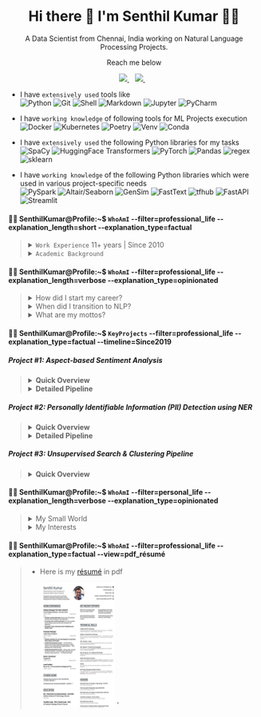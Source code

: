 <h1 align='center'>
  Hi there 👋 I'm Senthil Kumar 👨‍💻
</h1>

<p align='center'>
  A Data Scientist from Chennai, India working on Natural Language Processing Projects.
</p>

<p align='center'>
  Reach me below 
</p>

<p align='center'>
  <a href="https://www.linkedin.com/in/senthilkumarm1901/">
    <img src="https://img.shields.io/badge/-/in/senthilkumarm1901/-blue?&style=for-the-badge&logo=linkedin&logoColor=white" />
  </a>&nbsp;&nbsp;
  <a href="mailto:senthilkumar.m1901@gmail.com">
    <img src="https://img.shields.io/badge/-senthilkumar.m1901@gmail.com-c14438?style=for-the-badge&logo=Gmail&logoColor=white&link=mailto:senthilkumar.m1901@gmail.com" />        
  </a>&nbsp;&nbsp;

</p>

- I have `extensively used` tools like <br>
    ![Python](https://img.shields.io/badge/Python-3776AB?style=for-the-badge&logo=python&logoColor=white)
    ![Git](https://img.shields.io/badge/GitHub-100000?style=for-the-badge&logo=github&logoColor=white)
    ![Shell](https://img.shields.io/badge/Linux/WSL-121011?style=for-the-badge&logo=gnu-bash&logoColor=white)
    ![Markdown](https://img.shields.io/badge/Markdown-000000?style=for-the-badge&logo=markdown&logoColor=white)
    ![Jupyter](https://img.shields.io/badge/Jupyter-F37626.svg?&style=for-the-badge&logo=Jupyter&logoColor=white)
    ![PyCharm](https://img.shields.io/badge/pycharm-143?style=for-the-badge&logo=pycharm&logoColor=black&color=black&labelColor=green)
  
- I have `working knowledge` of following tools for ML Projects execution <br>
    ![Docker](https://img.shields.io/badge/-Docker-green?style=for-the-badge=white)
    ![Kubernetes](https://img.shields.io/badge/-Kubernetes-blue?style=for-the-badge=white)
    ![Poetry](https://img.shields.io/badge/-Poetry-brown?style=for-the-badge=white)
    ![Venv](https://img.shields.io/badge/-Venv-black?style=for-the-badge=white)
    ![Conda](https://img.shields.io/badge/-Conda-orange?style=for-the-badge=white)

- I have `extensively used` the following Python libraries for my tasks <br>
    ![SpaCy](https://img.shields.io/badge/-SpaCy-green?style=for-the-badge=white)
    ![HuggingFace Transformers](https://img.shields.io/badge/-Transformers-blue?style=for-the-badge=white)
    ![PyTorch](https://img.shields.io/badge/-PyTorch-brown?style=for-the-badge=white)
    ![Pandas](https://img.shields.io/badge/-Pandas-black?style=for-the-badge=white)
    ![regex](https://img.shields.io/badge/-RegEx-orange?style=for-the-badge=white)
    ![sklearn](https://img.shields.io/badge/-Sklearn-orange?style=for-the-badge=white)

- I have `working knowledge` of the following Python libraries which were used in various project-specific needs <br>
    ![PySpark](https://img.shields.io/badge/-PySpark-green?style=for-the-badge=white)
    ![Altair/Seaborn](https://img.shields.io/badge/-Seaborn/Altair-blue?style=for-the-badge=white)
    ![GenSim](https://img.shields.io/badge/-GenSim-brown?style=for-the-badge=white)
    ![FastText](https://img.shields.io/badge/-FastText-black?style=for-the-badge=white)
    ![tfhub](https://img.shields.io/badge/-TFHub-orange?style=for-the-badge=white)
    ![FastAPI](https://img.shields.io/badge/-FastAPI-orange?style=for-the-badge=white)
    ![Streamlit](https://img.shields.io/badge/-Streamlit-yellow?style=for-the-badge=black)

#### 👨‍💻 SenthilKumar@Profile:~$ `WhoAmI` --filter=professional_life --explanation_length=short --explanation_type=factual
<blockquote>
<details><summary><code>Work Experience</code> 11+ years | Since 2010  </summary> 
 
- `May '18 - Present`: 
	- I have been working in `data science NLP projects` at <i><b>Ford Analytics Division</b></i> for several teams such as 
		- ML Centre of Excellence, 
		- Customer Experience and 
		- Operations Analytics <br>
- `Apr'14 - Apr'18`: 
	- For 4 years, I had offered `Social Media Analytics` and Text Analysis solutions <br> to a F100 Tech client of <i><b>LatentView Analytics</b></i> <br>
- `Jul'10 - Mar'14`: 
	- In the first 4 years of my career, I had worked in Market Research domain. 
      - I had started out providing customized Market Research (MR) at <i><b>Beroe</b></i> for 3.5 years
      - For a brief 3-month period, worked on providing supporting Market Research to Spend Analytics Reports at <i><b>Capgemini</b></i> <br>
  
  </details>
  
<details><summary><code>Academic Background</code></summary>
 
- `2006 - 2010`:
	- Bachelors in Engineering, 
	- <b>Madras Institute of Technology</b>, Chennai, India 
	- 8.6 CGPA <br>
- `2004 - 2006`: 
	- A state topper in state-level Engg Entrance exam in 2006 <br>
	- Twelfth Grade (2006) - 95% | Tenth Grade (2004) - 92%


 </details>

</blockquote>
 
#### 👨‍💻 SenthilKumar@Profile:~$ `WhoAmI` --filter=professional_life --explanation_length=verbose --explanation_type=opinionated
<blockquote>
  
<details> <summary>How did I start my career?  </summary>

<br>
  
- Back in July 2010, I had started out providing customized Market Research (MR) in my first 4 years of my career. 
  - Simply put, it was a `no-code work` 
       - involving cold-calling, speaking to experts and reading a lot of secondary research material 
       - to write actionable procurement intelligence reports . 
  - This first job, right after my engineering undergraduation, 
       - had taught me the importance of tough-to-learn soft skills 
       - especially in communication be it written, one-on-one, cold-calling, team presentations and many more. 

</details>

<details> <summary>When did I transition to NLP?  </summary>

<br>
  
- Since 2014, I have been in the field of Data Science, and the romance has not died down yet :). 
- Largely because of the interesting NLP opportunities that landed my way. <br>
- I had primarily worked on `Social Media Analytics` at `LatentView` from 2014 to 2018 where <br> 
    - I had aided my F100 tech major client to effectively use social media insights in their marketing decisions
- Since May 2018, as a Data Scientist at Ford,
    - my technical learnings in ML/DL and NLP have been on an upward trend! 

</details>

    
<details> <summary> What are my mottos?  </summary>

<br>
  
  Striving to follow the below mottos for professional betterment: <br> 
  - To keep **upskilling my technical knowledge** 
      - Firmly believe there are **Miles to go before I sleep** <br> 
  - To bring **the best collaborative, transparent and importantly humble self in my interactions** with colleagues/friends, 
      - This is so that trust is enabled, long-term partnerships are forged and great results are achieved <br>
   - To **stand on the shoulders of the giants of open source** 
      - In other words, be **applied practitioner** first, and not try to reinvent the wheel unless it has some learning/business benefit 
  </details>

</blockquote>

#### 👨‍💻 SenthilKumar@Profile:~$ `KeyProjects` --filter=professional_life --explanation_type=factual --timeline=Since2019 

##### Project #1: Aspect-based Sentiment Analysis
	
<blockquote>
 <details>
	 <summary> <b>Quick Overview </b> </summary>

<br> 
	 
|     Item                 |     Description                                                                                                                                                                                                                                           |
|--------------------------|-----------------------------------------------------------------------------------------------------------------------------------------------------------------------------------------------------------------------------------------------------------|
|     **Project Objective**    |                To build reusable **Sequence Text Classification ML Pipeline** <br>To convert Text --> **(Aspect, Sentiment)** pairs                                                                                                              |
|      **Example I/P**<br>(a madeup example)         |     (**comment_id**, **comment**)<br> ⬇️ ⬇️ ⬇️ <br> (23, "The representative   who initially spoke with was very understanding but the dealer whom I was   transferred to later was rude and unhelpful. We were happy to have got a free   car wash however the service for just an oil change is too long.")     | 
|      **Example O/P**         |     (**comment_id**, **sentence_start**, **sentence_end**, **sentence**, **Predicted_Aspect**, **Predicted_Sentiment**)<br> ⬇️ ⬇️ ⬇️ <br> (23,0,W, "The representative who initially spoke with was very understanding",`Contact_Center_Agent`,`Positive`)<br><br>(23,W+1,X,"but the dealer whom I was transferred to later was rude and unhelpful",`Dealer`,`Negative`)<br><br>(23,X+1,Y,"We were happy to have got a free car wash",`Car Wash`,`Positive`)<br><br>(23,Y+1,Z,"however the service for just an oil change is too long.",`Service_Timeliness`,`Negative`)<br><br>Legend: W, X, Y, and Z referring to token character indices | 
|     **Business/Technical<br> Benefits**   |    <ul><li>Our repo and its codes were used to build *30+ different Text Classification Models* <br>using the same ML pipeline/framework where each model had 20-30 classes to predict</li><li>Our repo's framework and models warranted far less human annotated data (than using a typical ML model)</li></ul>|	
|     **Key Tools & Libraries**    |                ![Python](https://img.shields.io/badge/-Python-green?style=for-the-badge=white) ![PySpark](https://img.shields.io/badge/-PySpark-green?style=for-the-badge=white) ![HuggingFace Transformers](https://img.shields.io/badge/-Transformers-blue?style=for-the-badge=white) ![SpaCy](https://img.shields.io/badge/-SpaCy-green?style=for-the-badge=white) ![PyTorch](https://img.shields.io/badge/-PyTorch-brown?style=for-the-badge=white) ![TFHub](https://img.shields.io/badge/-PySpark-green?style=for-the-badge=white)  ![Docker](https://img.shields.io/badge/-Docker-green?style=for-the-badge=white)                                                                                                               |
	
 </details>

 <details>
	 <summary> <b>Detailed Pipeline </b> </summary>
	 
 <br>
	 
 ![](images/proj1_model_training_image.png)
	 
  <details><summary>*Text2Embedding Sub-pipeline</summary>
 
  ![sub-pipeline1](images/proj1_text2embedding_image.png)

  </details>

  <details><summary>*Efficient Annotation Sub-pipeline</summary>
 
  ![sub-pipeline1](images/proj1_efficient_annotation_image.png)
 
  </details>
  
 </details>
</blockquote>
	
##### Project #2: Personally Identifiable Information (PII) Detection using NER
	
<blockquote>
 <details>
	 <summary> <b>Quick Overview </b> </summary>

<br> 
	 
|     Item                 |     Description                                                                                                                                                                                                                                           |
|--------------------------|-----------------------------------------------------------------------------------------------------------------------------------------------------------------------------------------------------------------------------------------------------------|
|     **Project Objective**   |       - To replace PII in text data<br> - To build a Named Entity Recognition (NER) system that can detect PII in text comments |
|      **Example I/P** <br>(a madeup example)       |   Please drop my 2019 Focus after service to 2109 Hershell Hollow Road, Nashville, Tennesse. You can reach me at +1 854-789-1234 or gary_kirsten1978@gmail.com - Gary Kirsten  | 
|      **Example O/P**         |  Please drop my `{{MODEL_YEAR}}` `{{NAMEPLATE}}` after service to `{{ADDRESS}}`. You can reach me at `{{PHONE_NUMBER}}` or `{{EMAIL}}` - `{{PERSON_NAME}}`    | 
|     **Business/Technical<br> Benefits**    |   <ul><li>PII Annonymization can aid in less restricted use of the data</li><li>Spacy's Roberta-base Model circumvented the truncation restriction of the transformers max sequence length problem. Refer [Link](https://spacy.io/api/transformer#span_getters)</li></ul>|	
|     **Key Tools & Libraries**    |  ![Python](https://img.shields.io/badge/-Python-green?style=for-the-badge=white) ![HuggingFace Transformers](https://img.shields.io/badge/-Transformers-blue?style=for-the-badge=white) ![SpaCy](https://img.shields.io/badge/-SpaCy-green?style=for-the-badge=white) ![Poetry](https://img.shields.io/badge/-Poetry-brown?style=for-the-badge=white) ![Docker](https://img.shields.io/badge/-Docker-green?style=for-the-badge=white) ![Kubernetes](https://img.shields.io/badge/-Kubernetes-blue?style=for-the-badge=white) ![FastAPI](https://img.shields.io/badge/-FastAPI-orange?style=for-the-badge=white)                                                                                                                             |
	 
 </details>

 <details>
	 <summary> <b>Detailed Pipeline </b> </summary>
 <br>	 
 ![](images/proj2_pii_ner_training_image.png)	 
 
 <br>
 - Work in Progress | To be updated soon
 </details>
</blockquote>

##### Project #3: Unsupervised Search & Clustering Pipeline
	
<blockquote>
 <details>
	 <summary> <b>Quick Overview </b> </summary>

<br> 
	 
|     Item                 |     Description                                                                                                                                                                                                                                           |
|--------------------------|-----------------------------------------------------------------------------------------------------------------------------------------------------------------------------------------------------------------------------------------------------------|
|     **Project Objective**   |  <ul><li>To derive actionable insights faster from unlabeled text corpus using unsupervised clustering techniques</li></ul>   |
|     **Overall Methodology**   |   <li>Is the text corpus ~ corpora like `Wiki`,`Brown Corpus`, `Web Forum discussions` <br> or such generic test used for pre-training Transfer learning (TL) models?<ul><li>Yes: <b>TL-based Embedding & Hard Clustering</b></li><li>No, it is a <b>domain-specific data</b> <br>uncommon to find anything similar in open-source datasets <br>(e.g.: Technician logs, domain-specific survey):<br>Employ the best of Traditional Embedding and Topic Modeling</li></ul></li> |
|     Methodology1:<br>**DL-based Sentence Embedding AND Hard Clustering**    | <ul><li><b>TL-based Embedding & Hard Clustering</b>:<ul><li><b>Embedding</b>: Any Sentence Embedding technique<ul><li>InferSent</li><li>SentenceBERT</li><li>Universal Sentence Coder(used in my proj)</li><li>Any other</li></ul></li><li><b>Search</b>: Approx. Nearest Neighbours (ANNoy) on top of Embedding</li><li><b>Clustering</b>: KMeans OR HDBSCAN</li></ul></li></ul> |
|     Methodology2:<br>**Traditional Embedding AND <br> Topic Modeling**    | <ul><li><b>Domain-specific Data</b>:<ul><li><b>Simple-but-Effective (arguable) Traditional Embedding Used</b>:<ul><li>Custom Vectorizer Pipeline<ul><li>Spacy-tokenized</li><li>Lemmatized</li><li>TF-IDF Vectorizor</li></ul></li></li></ul><li><b>Topic Modeling Variants We Used:</b><ul><li>Simple LDA</li><li>Semi-supervised or Guided or Seeded LDA</li></ul></li><li><b>pyLDAvis Visualization</b><ul><li>Inter-topic Distance Map & Topic Occurence Freq</li><li>per-Topic Word Distribution</li></ul></li></ul></li></ul> |
	 
 </details>

</blockquote>

	
#### 👨‍💻 SenthilKumar@Profile:~$ `WhoAmI` --filter=personal_life --explanation_length=verbose --explanation_type=opinionated
<blockquote>

<details> <summary> My Small World  </summary>
 
 <br>
  
  - I am here working happily in the Data Science field largely because of the sacrifice & guidance of my `wife` . 
      - She guided my transition from Market Research to Data Science. She is a fellow analytics professional too <br>
      - She is on a break to take care of our possibly autistic todler son. <br>
      - I am cognizant of this privilege that I am enjoying (me being able to work when she couldn't). <br>
      - It has been particularly exacerbated by covid situation and personal losses <br>

 - Speaking of my `son` <br> 
      - He is the apple of my eye <br>
      - He seems to have exemplary memory, well beyond his age! (possibly biased opinion 🙂)   
      - He grasps abstract things like shapes, numbers, letters, and words faster
      - He could be in some autism spectrum (slower learning in social skills compared to kids of his age) <br>
            - With my wife's leadership we diagnosed it early and <br>
            - Hopefully we are acting on it early before it becoming too noticeable 
  
</details>


<details> <summary> My Interests  </summary>

  <br>
  
  - For last 2 years, I have spent (okay, wasted!) a lot of time on many must-watch TV series. Some iconic I must say. <br>
      - My favorite genres: Sci-Fi, Comics, Legal/Medical thrillers and anything out of this world <br>
  - My favorites among novels include many mythology fictional writings <br>
  - An ardent tea lover! 

</details>
</blockquote>
	
#### 👨‍💻 SenthilKumar@Profile:~$ `WhoAmI` --filter=professional_life --explanation_type=factual --view=pdf_résumé   

<blockquote>
   
- Here is my [résumé](https://github.com/senthilkumarm1901/senthilkumarm1901/blob/main/Senthil_Kumar_Resume.pdf) in pdf <br>

     [<img src="resume_snapshot_github.jpg" alt="Resume" width="150" height="250">](https://github.com/senthilkumarm1901/senthilkumarm1901/blob/main/Senthil_Kumar_Resume.pdf)
'
</blockquote>
